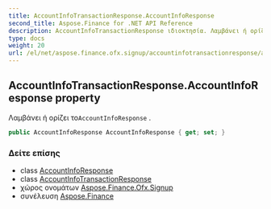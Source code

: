 ```yaml
---
title: AccountInfoTransactionResponse.AccountInfoResponse
second_title: Aspose.Finance for .NET API Reference
description: AccountInfoTransactionResponse ιδιοκτησία. Λαμβάνει ή ορίζει τοAccountInfoResponse .
type: docs
weight: 20
url: /el/net/aspose.finance.ofx.signup/accountinfotransactionresponse/accountinforesponse/
---
```

## AccountInfoTransactionResponse.AccountInfoResponse property

Λαμβάνει ή ορίζει το`AccountInfoResponse` .

```csharp
public AccountInfoResponse AccountInfoResponse { get; set; }
```

### Δείτε επίσης

* class [AccountInfoResponse](../../../aspose.finance.ofx/accountinforesponse/)
* class [AccountInfoTransactionResponse](../)
* χώρος ονομάτων [Aspose.Finance.Ofx.Signup](../../accountinfotransactionresponse/)
* συνέλευση [Aspose.Finance](../../../)


